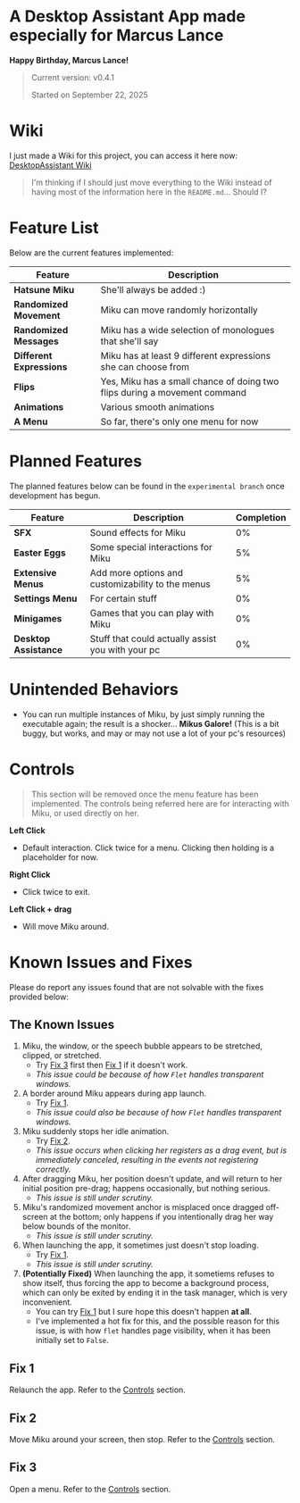 # A Desktop Assistant App made especially for Marcus Lance

**Happy Birthday, Marcus Lance!**

> Current version: v0.4.1
> 
> Started on September 22, 2025

# Wiki

I just made a Wiki for this project, you can access it here now: [DesktopAssistant Wiki](https://github.com/Meta-Dusk/DesktopAssistant/wiki)

> I'm thinking if I should just move everything to the Wiki instead of having most of the information here in the `README.md`... Should I?

# Feature List

Below are the current features implemented:

| Feature | Description |
| ----------- | ----------- |
| **Hatsune Miku** | She'll always be added :) |
| **Randomized Movement** | Miku can move randomly horizontally |
| **Randomized Messages** | Miku has a wide selection of monologues that she'll say |
| **Different Expressions** | Miku has at least 9 different expressions she can choose from |
| **Flips** | Yes, Miku has a small chance of doing two flips during a movement command |
| **Animations** | Various smooth animations |
| **A Menu** | So far, there's only one menu for now |

# Planned Features

The planned features below can be found in the `experimental branch` once development has begun.

| Feature | Description | Completion |
| ----------- | ----------- | ----------- |
| **SFX** | Sound effects for Miku | 0% |
| **Easter Eggs** | Some special interactions for Miku | 5% |
| **Extensive Menus** | Add more options and customizability to the menus | 5% |
| **Settings Menu** | For certain stuff | 0% |
| **Minigames** | Games that you can play with Miku | 0% |
| **Desktop Assistance** | Stuff that could actually assist you with your pc | 0% |

# Unintended Behaviors

- You can run multiple instances of Miku, by just simply running the executable again; the result is a shocker... **Mikus Galore!** (This is a bit buggy, but works, and may or may not use a lot of your pc's resources)

# Controls

> This section will be removed once the menu feature has been implemented.
> The controls being referred here are for interacting with Miku, or used directly on her.

**Left Click**

- Default interaction. Click twice for a menu. Clicking then holding is a placeholder for now.

**Right Click**

- Click twice to exit.

**Left Click + drag**

- Will move Miku around.

# Known Issues and Fixes

Please do report any issues found that are not solvable with the fixes provided below:

## The Known Issues

1. Miku, the window, or the speech bubble appears to be stretched, clipped, or stretched.
    - Try [Fix 3](#fix-3) first then [Fix 1](#fix-1) if it doesn't work.
    - *This issue could be because of how `Flet` handles transparent windows.*
2. A border around Miku appears during app launch.
    - Try [Fix 1](#fix-1).
    - *This issue could also be because of how `Flet` handles transparent windows.*
3. Miku suddenly stops her idle animation.
    - Try [Fix 2](#fix-2).
    - *This issue occurs when clicking her registers as a drag event, but is immediately canceled, resulting in the events not registering correctly.*
4. After dragging Miku, her position doesn't update, and will return to her initial position pre-drag; happens occasionally, but nothing serious.
    - *This issue is still under scrutiny.*
5. Miku's randomized movement anchor is misplaced once dragged off-screen at the bottom; only happens if you intentionally drag her way below bounds of the monitor.
    - *This issue is still under scrutiny.*
6. When launching the app, it sometimes just doesn't stop loading.
    - Try [Fix 1](#fix-1).
    - *This issue is still under scrutiny.*
7. **(Potentially Fixed)** When launching the app, it sometiems refuses to show itself, thus forcing the app to become a background process, which can only be exited by ending it in the task manager, which is very inconvenient.
    - You can try [Fix 1](#fix-1) but I sure hope this doesn't happen **at all**.
    - I've implemented a hot fix for this, and the possible reason for this issue, is with how `flet` handles page visibility, when it has been initially set to `False`.
  
## Fix 1

Relaunch the app. Refer to the [Controls](#controls) section.

## Fix 2

Move Miku around your screen, then stop. Refer to the [Controls](#controls) section.

## Fix 3

Open a menu. Refer to the [Controls](#controls) section.
